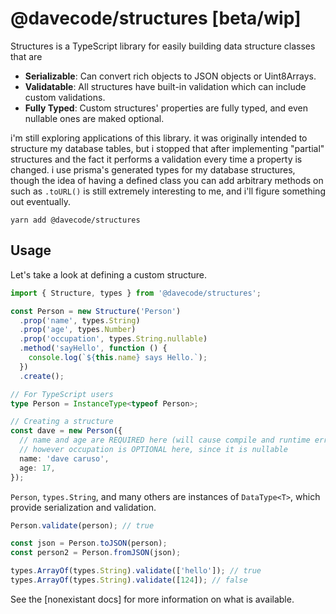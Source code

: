 # @davecode/structures \[beta/wip]

Structures is a TypeScript library for easily building data structure classes that are

- **Serializable**: Can convert rich objects to JSON objects or Uint8Arrays.
- **Validatable**: All structures have built-in validation which can include custom validations.
- **Fully Typed**: Custom structures' properties are fully typed, and even nullable ones are maked
  optional.

i'm still exploring applications of this library. it was originally intended to structure my database tables, but i stopped that after implementing "partial" structures and the fact it performs a validation every time a property is changed. i use prisma's generated types for my database structures, though the idea of having a defined class you can add arbitrary methods on such as `.toURL()` is still extremely interesting to me, and i'll figure something out eventually.

```
yarn add @davecode/structures
```

## Usage

Let's take a look at defining a custom structure.

```ts
import { Structure, types } from '@davecode/structures';

const Person = new Structure('Person')
  .prop('name', types.String)
  .prop('age', types.Number)
  .prop('occupation', types.String.nullable)
  .method('sayHello', function () {
    console.log(`${this.name} says Hello.`);
  })
  .create();

// For TypeScript users
type Person = InstanceType<typeof Person>;

// Creating a structure
const dave = new Person({
  // name and age are REQUIRED here (will cause compile and runtime error)
  // however occupation is OPTIONAL here, since it is nullable
  name: 'dave caruso',
  age: 17,
});
```

`Person`, `types.String`, and many others are instances of `DataType<T>`, which provide
serialization and validation.

```ts
Person.validate(person); // true

const json = Person.toJSON(person);
const person2 = Person.fromJSON(json);

types.ArrayOf(types.String).validate(['hello']); // true
types.ArrayOf(types.String).validate([124]); // false
```

See the [nonexistant docs] for more information on what is available.
